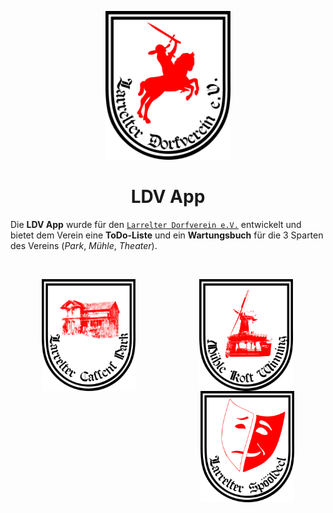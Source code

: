 <p align="center">
  <img width="200" src="/assets/images/logo_ldv.png">
</p>

<h1 align="center">LDV App</h1>

Die **LDV App** wurde für den [`Larrelter Dorfverein e.V.`](https://larrelter-dorfverein.de/) entwickelt und bietet dem Verein eine **ToDo-Liste** und ein **Wartungsbuch** für die 3 Sparten des Vereins (_Park_, _Mühle_, _Theater_). 

<br>

<p align="center">
  <img width="150" src="/assets/images/logo_park.png" hspace=50 align="left">
  <img width="150" src="/assets/images/logo_mill.png" hspace=50 align="center">
  <img width="150" src="/assets/images/logo_theater.png" hspace=50 align="right">
</p>

#
